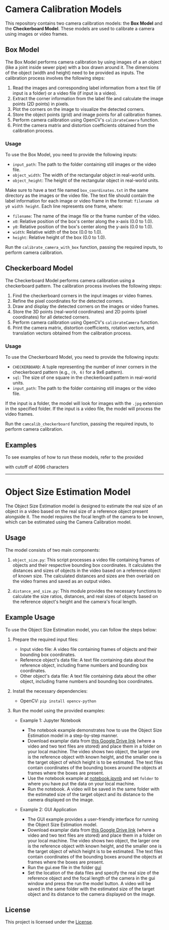 # Camera Calibration Models

This repository contains two camera calibration models: the **Box Model** and the **Checkerboard Model**. These models are used to calibrate a camera using images or video frames.

## Box Model

The Box Model performs camera calibration by using images of a an object (like a joint inside sewer pipe) with a box drawn around it. The dimensions of the object (width and height) need to be provided as inputs. The calibration process involves the following steps:

1. Read the images and corresponding label information from a text file (if input is a folder) or a video file (if input is a video).
2. Extract the corner information from the label file and calculate the image points (2D points) in pixels.
3. Plot the corners on the image to visualize the detected corners.
4. Store the object points (grid) and image points for all calibration frames.
5. Perform camera calibration using OpenCV's `calibrateCamera` function.
6. Print the camera matrix and distortion coefficients obtained from the calibration process.

### Usage

To use the Box Model, you need to provide the following inputs:

- `input_path`: The path to the folder containing still images or the video file.
- `object_width`: The width of the rectangular object in real-world units.
- `object_height`: The height of the rectangular object in real-world units.

Make sure to have a text file named `box_coordinates.txt` in the same directory as the images or the video file. The text file should contain the label information for each image or video frame in the format: `filename x0 y0 width height`. Each line represents one frame, where:
- `filename`: The name of the image file or the frame number of the video.
- `x0`: Relative position of the box's center along the x-axis (0.0 to 1.0).
- `y0`: Relative position of the box's center along the y-axis (0.0 to 1.0).
- `width`: Relative width of the box (0.0 to 1.0).
- `height`: Relative height of the box (0.0 to 1.0).

Run the `calibrate_camera_with_box` function, passing the required inputs, to perform camera calibration.

## Checkerboard Model

The Checkerboard Model performs camera calibration using a checkerboard pattern. The calibration process involves the following steps:

1. Find the checkerboard corners in the input images or video frames.
2. Refine the pixel coordinates for the detected corners.
3. Draw and display the detected corners on the images or video frames.
4. Store the 3D points (real-world coordinates) and 2D points (pixel coordinates) for all detected corners.
5. Perform camera calibration using OpenCV's `calibrateCamera` function.
6. Print the camera matrix, distortion coefficients, rotation vectors, and translation vectors obtained from the calibration process.

### Usage

To use the Checkerboard Model, you need to provide the following inputs:

- `CHECKERBOARD`: A tuple representing the number of inner corners in the checkerboard pattern (e.g., `(9, 6)` for a 9x6 pattern).
- `sql`: The size of one square in the checkerboard pattern in real-world units.
- `input_path`: The path to the folder containing still images or the video file.

If the input is a folder, the model will look for images with the `.jpg` extension in the specified folder. If the input is a video file, the model will process the video frames.

Run the `camcalib_checkerboard` function, passing the required inputs, to perform camera calibration.

## Examples

To see examples of how to run these models, refer to the provided

 with cutoff of 4096 characters
 
 

--------------------------------------------
# Object Size Estimation Model

The Object Size Estimation model is designed to estimate the real size of an object in a video based on the real size of a reference object present alongside it. The model requires the focal length of the camera to be known, which can be estimated using the Camera Calibration model.

## Usage

The model consists of two main components:

1. `object_size.py`: This script processes a video file containing frames of objects and their respective bounding box coordinates. It calculates the distances and sizes of objects in the video based on a reference object of known size. The calculated distances and sizes are then overlaid on the video frames and saved as an output video.

2. `distance_and_size.py`: This module provides the necessary functions to calculate the size ratios, distances, and real sizes of objects based on the reference object's height and the camera's focal length.

## Example Usage

To use the Object Size Estimation model, you can follow the steps below:

1. Prepare the required input files:
   - Input video file: A video file containing frames of objects and their bounding box coordinates.
   - Reference object's data file: A text file containing data about the reference object, including frame numbers and bounding box coordinates.
   - Other object's data file: A text file containing data about the other object, including frame numbers and bounding box coordinates.

2. Install the necessary dependencies:
   - OpenCV: `pip install opencv-python`

3. Run the model using the provided examples:
   - Example 1: Jupyter Notebook
     - The notebook example demonstrates how to use the Object Size Estimation model in a step-by-step manner.
     - Download examplar data from [this Google Drive link](https://drive.google.com/drive/u/1/folders/13TPH52FVjIPhvE-GOP4AAmp0haUrH8_z) (where a video and two text files are stored) and place them in a folder on your local machine. The video shows two object, the larger one is the reference object with known height, and the smaller one is the target object of which height is to be estimated. The text files contain coordinates of the bounding boxes around the objects at frames where the boxes are present.
     - Use the notebook example at [notebook.ipynb](https://github.com/ehsankazemi47/sewer_defects/tree/documentation/coudlabs/examples/object_size_estimation_examples/notebook.ipynb) and set `folder` to where you have put the data on your local machine.
     - Run the notebook. A video will be saved in the same folder with the estimated size of the target object and its distance to the camera displayed on the image.

   - Example 2: GUI Application
     - The GUI example provides a user-friendly interface for running the Object Size Estimation model.
     - Download examplar data from [this Google Drive link](https://drive.google.com/drive/u/1/folders/13TPH52FVjIPhvE-GOP4AAmp0haUrH8_z) (where a video and two text files are stored) and place them in a folder on your local machine. The video shows two object, the larger one is the reference object with known height, and the smaller one is the target object of which height is to be estimated. The text files contain coordinates of the bounding boxes around the objects at frames where the boxes are present.
     - Run the gui.exe file in the folder [gui](https://github.com/ehsankazemi47/sewer_defects/tree/documentation/coudlabs/examples/object_size_estimation_examples/gui)
     - Set the location of the data files and specify the real size of the reference object and the focal length of the camera in the gui window and press the run the model button. A video will be saved in the same folder with the estimated size of the target object and its distance to the camera displayed on the image.

## License

This project is licensed under the [License](LICENSE).
